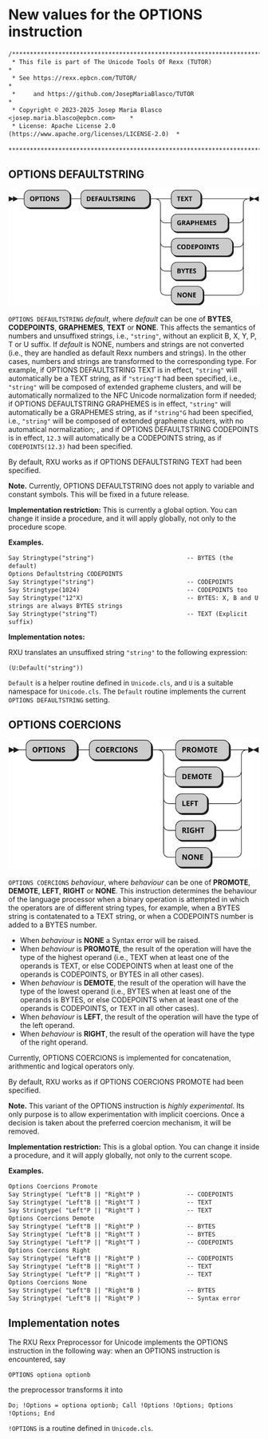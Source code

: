 # New values for the OPTIONS instruction

```
/******************************************************************************
 * This file is part of The Unicode Tools Of Rexx (TUTOR)                     *
 * See https://rexx.epbcn.com/TUTOR/                                          *
 *     and https://github.com/JosepMariaBlasco/TUTOR                          *
 * Copyright © 2023-2025 Josep Maria Blasco <josep.maria.blasco@epbcn.com>    *
 * License: Apache License 2.0 (https://www.apache.org/licenses/LICENSE-2.0)  *
 ******************************************************************************/
```

## OPTIONS DEFAULTSTRING

![Diagram for the OPTIONS DEFAULTSTRING instruction](../img/options_defaultstring.svg)

``OPTIONS DEFAULTSTRING`` _default_, where _default_ can be one of __BYTES__, __CODEPOINTS__, __GRAPHEMES__, __TEXT__ or __NONE__.
This affects the semantics of numbers and unsuffixed strings, i.e., ``"string"``, without an explicit B, X, Y, P, T or U suffix.
If _default_ is NONE, numbers and strings are not converted (i.e., they are handled as default Rexx numbers and strings).
In the other cases, numbers and strings are transformed to the corresponding type. For example, if OPTIONS DEFAULTSTRING TEXT is in effect, ``"string"`` will automatically be a TEXT string,
as if ``"string"T`` had been specified, i.e., ``"string"`` will be composed of extended grapheme clusters, and will be automatically normalized to the NFC Unicode normalization form if needed; if OPTIONS DEFAULTSTRING GRAPHEMES is in effect, ``"string"`` will automatically be a GRAPHEMES string, as if ``"string"G`` had been specified, i.e., ``"string"`` will be composed of extended grapheme clusters, with no automatical normalization; , and if OPTIONS DEFAULTSTRING CODEPOINTS is in effect, ``12.3`` will automatically
be a CODEPOINTS string, as if ``CODEPOINTS(12.3)`` had been specified.

By default, RXU works as if OPTIONS DEFAULTSTRING TEXT had been specified.

__Note.__ Currently, OPTIONS DEFAULTSTRING does not apply to variable and constant symbols. This will be fixed in a future release.

__Implementation restriction:__ This is currently a global option. You can change it inside a procedure, and it will apply globally, not only to the procedure scope.

__Examples.__

```rexx {unicode}
Say Stringtype("string")                          -- BYTES (the default)
Options Defaultstring CODEPOINTS
Say Stringtype("string")                          -- CODEPOINTS
Say Stringtype(1024)                              -- CODEPOINTS too
Say Stringtype("12"X)                             -- BYTES: X, B and U strings are always BYTES strings
Say Stringtype("string"T)                         -- TEXT (Explicit suffix)
```

__Implementation notes:__

RXU translates an unsuffixed string ``"string"`` to the following expression:

```rexx {unicode}
(U:Default("string"))
```

`Default` is a helper routine defined in `Unicode.cls`, and `U` is a
suitable namespace for `Unicode.cls`. The `Default` routine implements
the current `OPTIONS DEFAULTSTRING` setting.

## OPTIONS COERCIONS

![Diagram for the OPTIONS COERCIONS instruction](../img/options_coercions.svg)

``OPTIONS COERCIONS`` _behaviour_, where _behaviour_ can be one of __PROMOTE__, __DEMOTE__, __LEFT__, __RIGHT__ or __NONE__. This instruction determines
the behaviour of the language processor when a binary operation is attempted in which the operators are of different string types, for example,
when a BYTES string is contatenated to a TEXT string, or when a CODEPOINTS number is added to a BYTES number.

* When _behaviour_ is __NONE__ a Syntax error will be raised.
* When _behaviour_ is __PROMOTE__, the result of the operation will have the type of the highest operand (i.e., TEXT when at least one of the operands is TEXT, or else CODEPOINTS
  when at least one of the operands is CODEPOINTS, or BYTES in all other cases).
* When _behaviour_ is __DEMOTE__, the result of the operation will have the type of the lowest operand (i.e., BYTES when at least one of the operands is BYTES, or else CODEPOINTS
  when at least one of the operands is CODEPOINTS, or TEXT in all other cases).
* When _behaviour_ is __LEFT__, the result of the operation will have the type of the left operand.
* When _behaviour_ is __RIGHT__, the result of the operation will have the type of the right operand.

Currently, OPTIONS COERCIONS is implemented for concatenation, arithmentic and logical operators only.

By default, RXU works as if OPTIONS COERCIONS PROMOTE had been specified.

__Note.__ This variant of the OPTIONS instruction is _highly experimental_. Its only purpose is to allow experimentation with implicit coercions. Once a decision is taken about
the preferred coercion mechanism, it will be removed.

__Implementation restriction:__ This is a global option. You can change it inside a procedure, and it will apply globally, not only to the current scope.

__Examples.__

```rexx {unicode}
Options Coercions Promote
Say Stringtype( "Left"B || "Right"P )             -- CODEPOINTS
Say Stringtype( "Left"B || "Right"T )             -- TEXT
Say Stringtype( "Left"P || "Right"T )             -- TEXT
Options Coercions Demote
Say Stringtype( "Left"B || "Right"P )             -- BYTES
Say Stringtype( "Left"B || "Right"T )             -- BYTES
Say Stringtype( "Left"P || "Right"T )             -- CODEPOINTS
Options Coercions Right
Say Stringtype( "Left"B || "Right"P )             -- CODEPOINTS
Say Stringtype( "Left"B || "Right"T )             -- TEXT
Say Stringtype( "Left"P || "Right"T )             -- TEXT
Options Coercions None
Say Stringtype( "Left"B || "Right"B )             -- BYTES
Say Stringtype( "Left"B || "Right"P )             -- Syntax error
```

## Implementation notes

The RXU Rexx Preprocessor for Unicode implements the OPTIONS instruction in the following way: when an OPTIONS instruction is encountered, say

```rexx {unicode}
OPTIONS optiona optionb
```

the preprocessor transforms it into

```rexx {unicode}
Do; !Options = optiona optionb; Call !Options !Options; Options !Options; End
```

`!OPTIONS` is a routine defined in `Unicode.cls`.
